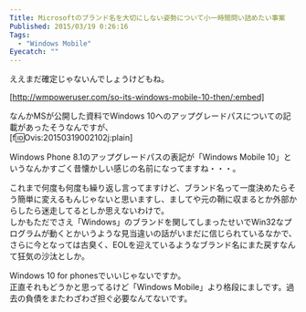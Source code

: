 ```yaml
---
Title: Microsoftのブランド名を大切にしない姿勢について小一時間問い詰めたい事案
Published: 2015/03/19 0:26:16
Tags:
  - "Windows Mobile"
Eyecatch: ""
---
```

ええまだ確定じゃないんでしょうけどもね。  

[http://wmpoweruser.com/so-its-windows-mobile-10-then/:embed]

なんかMSが公開した資料でWindows 10へのアップグレードパスについての記載があったそうなんですが、  
[f:id:Ovis:20150319002102j:plain]  

Windows Phone 8.1のアップグレードパスの表記が「Windows Mobile 10」というなんかすごく昔懐かしい感じの名前になってますね・・・。  

これまで何度も何度も繰り返し言ってますけど、ブランド名って一度決めたらそう簡単に変えるもんじゃないと思いますし、ましてや元の鞘に収まるとか外部からしたら迷走してるとしか思えないわけで。  
しかもただでさえ「Windows」のブランドを関してしまったせいでWin32なプログラムが動くとかいうような見当違いの話がいまだに信じられているなかで、さらに今となっては古臭く、EOLを迎えているようなブランド名にまた戻すなんて狂気の沙汰としか。  

Windows 10 for phonesでいいじゃないですか。  
正直それもどうかと思ってるけど「Windows Mobile」より格段にましです。過去の負債をまたわざわざ担ぐ必要なんてないです。